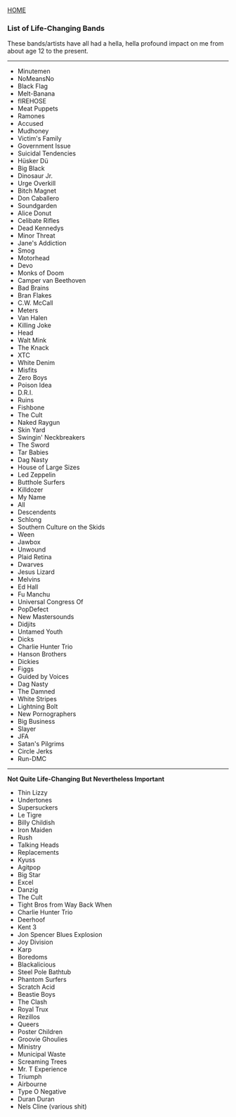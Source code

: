 <br>
<a href="/">HOME</a>

### List of Life-Changing Bands

These bands/artists have all had a hella, hella profound impact on me from about age 12 to the present.

---

* Minutemen
* NoMeansNo
* Black Flag
* Melt-Banana
* fIREHOSE
* Meat Puppets
* Ramones
* Accused
* Mudhoney
* Victim's Family
* Government Issue
* Suicidal Tendencies
* Hüsker Dü
* Big Black
* Dinosaur Jr.
* Urge Overkill
* Bitch Magnet
* Don Caballero
* Soundgarden
* Alice Donut
* Celibate Rifles
* Dead Kennedys
* Minor Threat
* Jane's Addiction
* Smog
* Motorhead
* Devo
* Monks of Doom
* Camper van Beethoven
* Bad Brains
* Bran Flakes
* C.W. McCall
* Meters
* Van Halen
* Killing Joke
* Head
* Walt Mink
* The Knack
* XTC
* White Denim
* Misfits
* Zero Boys
* Poison Idea
* D.R.I.
* Ruins
* Fishbone
* The Cult
* Naked Raygun
* Skin Yard
* Swingin' Neckbreakers
* The Sword
* Tar Babies
* Dag Nasty
* House of Large Sizes
* Led Zeppelin
* Butthole Surfers
* Killdozer
* My Name
* All
* Descendents
* Schlong
* Southern Culture on the Skids
* Ween
* Jawbox
* Unwound
* Plaid Retina
* Dwarves
* Jesus Lizard
* Melvins
* Ed Hall
* Fu Manchu
* Universal Congress Of
* PopDefect
* New Mastersounds
* Didjits
* Untamed Youth
* Dicks
* Charlie Hunter Trio
* Hanson Brothers
* Dickies
* Figgs
* Guided by Voices
* Dag Nasty
* The Damned
* White Stripes
* Lightning Bolt
* New Pornographers
* Big Business
* Slayer
* JFA
* Satan's Pilgrims
* Circle Jerks
* Run-DMC

---

**Not Quite Life-Changing But Nevertheless Important**

* Thin Lizzy
* Undertones
* Supersuckers
* Le Tigre
* Billy Childish
* Iron Maiden
* Rush
* Talking Heads
* Replacements
* Kyuss
* Agitpop
* Big Star
* Excel
* Danzig
* The Cult
* Tight Bros from Way Back When
* Charlie Hunter Trio
* Deerhoof
* Kent 3
* Jon Spencer Blues Explosion
* Joy Division
* Karp
* Boredoms
* Blackalicious
* Steel Pole Bathtub
* Phantom Surfers
* Scratch Acid
* Beastie Boys
* The Clash
* Royal Trux
* Rezillos
* Queers
* Poster Children
* Groovie Ghoulies
* Ministry
* Municipal Waste
* Screaming Trees
* Mr. T Experience
* Triumph
* Airbourne
* Type O Negative
* Duran Duran
* Nels Cline (various shit)
